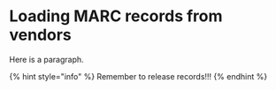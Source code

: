 # Loading MARC records from vendors

Here is a paragraph.

{% hint style="info" %}
Remember to release records!!!
{% endhint %}
